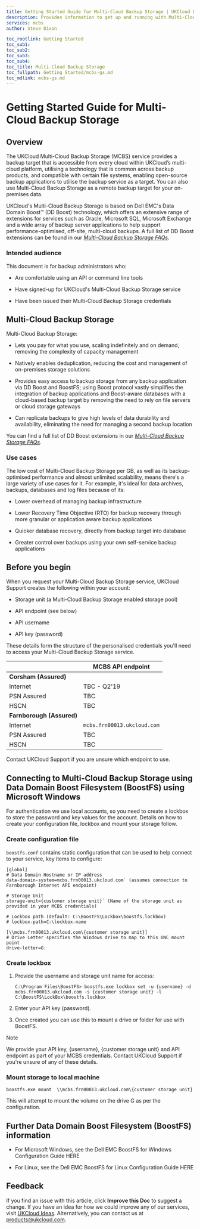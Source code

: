 ```yaml
---
title: Getting Started Guide for Multi-Cloud Backup Storage | UKCloud Ltd
description: Provides information to get up and running with Multi-Cloud Backup Storage
services: mcbs
author: Steve Dixon

toc_rootlink: Getting Started
toc_sub1:
toc_sub2:
toc_sub3:
toc_sub4:
toc_title: Multi-Cloud Backup Storage
toc_fullpath: Getting Started/mcbs-gs.md
toc_mdlink: mcbs-gs.md
---
```


# Getting Started Guide for Multi-Cloud Backup Storage

## Overview

The UKCloud Multi-Cloud Backup Storage (MCBS) service provides a backup target that is accessible from every cloud within UKCloud’s multi-cloud platform, utilising a technology that is common across backup products, and compatible with certain file systems, enabling open-source backup applications to utilise the backup service as a target. You can also use Multi-Cloud Backup Storage as a remote backup target for your on-premises data.

UKCloud's Multi-Cloud Backup Storage is based on Dell EMC's Data Domain Boost&trade; (DD Boost) technology, which offers an extensive range of extensions for services such as Oracle, Microsoft SQL, Microsoft Exchange and a wide array of backup server applications to help support performance-optimised, off-site, multi-cloud backups. A full list of DD Boost extensions can be found in our [*Multi-Cloud Backup Storage FAQs*](mcbs-faq.md).

### Intended audience

This document is for backup administrators who:

- Are comfortable using an API or command line tools

- Have signed-up for UKCloud's Multi-Cloud Backup Storage service

- Have been issued their Multi-Cloud Backup Storage credentials

## Multi-Cloud Backup Storage

Multi-Cloud Backup Storage:

- Lets you pay for what you use, scaling indefinitely and on demand, removing the complexity of capacity management

- Natively enables deduplication, reducing the cost and management of on-premises storage solutions

- Provides easy access to backup storage from any backup application via DD Boost and BoostFS; using Boost protocol vastly simplifies the integration of backup applications and Boost-aware databases with a cloud-based backup target by removing the need to rely on file servers or cloud storage gateways

- Can replicate backups to give high levels of data durability and availability, eliminating the need for managing a second backup location

You can find a full list of DD Boost extensions in our [*Multi-Cloud Backup Storage FAQs*](mcbs-faq.md).

### Use cases

The low cost of Multi-Cloud Backup Storage per GB, as well as its backup-optimised performance and almost unlimited scalability, means there's a large variety of use cases for it. For example, it's ideal for data archives, backups, databases and log files because of its:

- Lower overhead of managing backup infrastructure

- Lower Recovery Time Objective (RTO) for backup recovery through more granular or application aware backup applications

- Quicker database recovery, directly from backup target into database

- Greater control over backups using your own self-service backup applications

## Before you begin

When you request your Multi-Cloud Backup Storage service, UKCloud Support creates the following within your account:

- Storage unit (a Multi-Cloud Backup Storage enabled storage pool)

- API endpoint (see below)

- API username

- API key (password)

These details form the structure of the personalised credentials you'll need to access your Multi-Cloud Backup Storage service.

&nbsp;| MCBS API endpoint
------|-----------------
**Corsham (Assured)** |
Internet | TBC - Q2'19
PSN Assured | TBC
HSCN | TBC
**Farnborough (Assured)** |
Internet | `mcbs.frn00013.ukcloud.com`
PSN Assured | TBC
HSCN | TBC

Contact UKCloud Support if you are unsure which endpoint to use.

## Connecting to Multi-Cloud Backup Storage using Data Domain Boost Filesystem (BoostFS) using Microsoft Windows

For authentication we use local accounts, so you need to create a lockbox to store the password and key values for the account. Details on how to create your configuration file, lockbox and mount your storage follow.

### Create configuration file

`boostfs.conf` contains static configuration that can be used to help connect to your service, key items to configure:

``` none
[global]
# Data Domain Hostname or IP address
data-domain-system=mcbs.frn00013.ukcloud.com` (assumes connection to Farnborough Internet API endpoint)

# Storage Unit
storage-unit={customer storage unit}` (Name of the storage unit as provided in your MCBS credentials)

# Lockbox path (default: C:\BoostFS\Lockbox\boostfs.lockbox)
# lockbox-path=C:\lockbox-name

[\\mcbs.frn00013.ukcloud.com\{customer storage unit}]
# Drive Letter specifies the Windows drive to map to this UNC mount point
drive-letter=G:
```

### Create lockbox

1. Provide the username and storage unit name for access:

    `C:\Program Files\BoostFS> boostfs.exe lockbox set -u {username} -d mcbs.frn00013.ukcloud.com -s {customer storage unit} -l C:\BoostFS\LockBox\boostfs.lockbox`

2. Enter your API key (password).

3. Once created you can use this to mount a drive or folder for use with BoostFS.

> [!NOTE]
> We provide your API key, {username}, {customer storage unit} and API endpoint as part of your MCBS credentials. Contact UKCloud Support if you're unsure of any of these details.

### Mount storage to local machine

`boostfs.exe mount  \\mcbs.frn00013.ukcloud.com\{customer storage unit}`

This will attempt to mount the volume on the drive G as per the configuration.

## Further Data Domain Boost Filesystem (BoostFS) information

- For Microsoft Windows, see the Dell EMC BoostFS for Windows Configuration Guide HERE

- For Linux, see the Dell EMC BoostFS for Linux Configuration Guide HERE

## Feedback

If you find an issue with this article, click **Improve this Doc** to suggest a change. If you have an idea for how we could improve any of our services, visit [UKCloud Ideas](https://ideas.ukcloud.com/). Alternatively, you can contact us at <products@ukcloud.com>.
